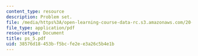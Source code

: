 ```yaml
---
content_type: resource
description: Problem set.
file: /media/https%3A/open-learning-course-data-rc.s3.amazonaws.com/20-410j-molecular-cellular-and-tissue-biomechanics-be-410j-spring-2003/38576d18453bf5bcfe2ee3a26c5b4e1b_ps_5.pdf
file_type: application/pdf
resourcetype: Document
title: ps_5.pdf
uid: 38576d18-453b-f5bc-fe2e-e3a26c5b4e1b
---
```

